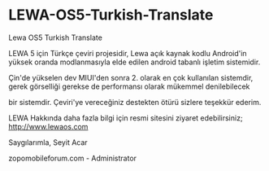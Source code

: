 LEWA-OS5-Turkish-Translate
==========================

Lewa OS5 Turkish Translate

LEWA 5 için Türkçe çeviri projesidir, Lewa açık kaynak kodlu Android'in yüksek oranda modlanmasıyla elde edilen android tabanlı işletim sistemidir.

Çin'de yükselen dev MIUI'den sonra 2. olarak en çok kullanılan sistemdir, gerek görselliği gerekse de performansı olarak mükemmel denilebilecek

bir sistemdir. Çeviri'ye vereceğiniz destekten ötürü sizlere teşekkür ederim.

LEWA Hakkında daha fazla bilgi için resmi sitesini ziyaret edebilirsiniz; http://www.lewaos.com



Saygılarımla, Seyit Acar

zopomobileforum.com - Administrator
